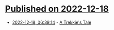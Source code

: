 # [Published on 2022-12-18](index.md)

* [2022-12-18, 06:39:14](https://news.ycombinator.com/item?id=34035558) - [A Trekkie's Tale](https://fanlore.org/wiki/A_Trekkie%27s_Tale)
